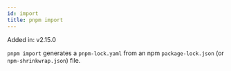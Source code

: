 ```yaml
---
id: import
title: pnpm import
---
```


Added in: v2.15.0

`pnpm import` generates a `pnpm-lock.yaml` from an npm `package-lock.json` (or
`npm-shrinkwrap.json`) file.
